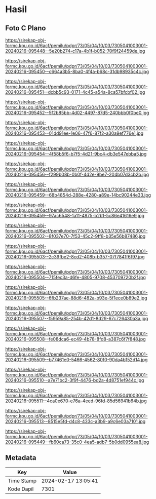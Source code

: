# Hasil

## Foto C Plano

https://sirekap-obj-formc.kpu.go.id/6acf/pemilu/pdpr/73/05/04/10/03/7305041003001-20240216-095448--5e20b274-c17a-4b1f-b052-70f9f24459de.jpg

https://sirekap-obj-formc.kpu.go.id/6acf/pemilu/pdpr/73/05/04/10/03/7305041003001-20240216-095450--c664a3b5-8ba0-4f4a-b68c-31db98935c4c.jpg

https://sirekap-obj-formc.kpu.go.id/6acf/pemilu/pdpr/73/05/04/10/03/7305041003001-20240216-095451--dcbb5c93-0171-4c45-a54a-8ca57bfcbf02.jpg

https://sirekap-obj-formc.kpu.go.id/6acf/pemilu/pdpr/73/05/04/10/03/7305041003001-20240216-095452--5f2b85bb-4d02-4497-87d5-240bbb0f0be0.jpg

https://sirekap-obj-formc.kpu.go.id/6acf/pemilu/pdpr/73/05/04/10/03/7305041003001-20240216-095453--01dd91ee-1e06-47f6-87f2-a30a9ef776e1.jpg

https://sirekap-obj-formc.kpu.go.id/6acf/pemilu/pdpr/73/05/04/10/03/7305041003001-20240216-095454--4f58b5f6-b7f5-4d21-9bc4-db3e547ebba5.jpg

https://sirekap-obj-formc.kpu.go.id/6acf/pemilu/pdpr/73/05/04/10/03/7305041003001-20240216-095456--f299b08b-0b0f-4d2e-9be7-204b07d3cb2b.jpg

https://sirekap-obj-formc.kpu.go.id/6acf/pemilu/pdpr/73/05/04/10/03/7305041003001-20240216-095459--68b4854d-288e-4280-a89e-14bc90244e33.jpg

https://sirekap-obj-formc.kpu.go.id/6acf/pemilu/pdpr/73/05/04/10/03/7305041003001-20240216-095459--97ac6548-1a11-4875-b2b1-5c86e41616e9.jpg

https://sirekap-obj-formc.kpu.go.id/6acf/pemilu/pdpr/73/05/04/10/03/7305041003001-20240216-095502--8f037e70-7f53-45c2-9ff8-b35e56b87486.jpg

https://sirekap-obj-formc.kpu.go.id/6acf/pemilu/pdpr/73/05/04/10/03/7305041003001-20240216-095503--2c39fbe2-8cd2-408b-b357-07f7841f6f97.jpg

https://sirekap-obj-formc.kpu.go.id/6acf/pemilu/pdpr/73/05/04/10/03/7305041003001-20240216-095504--715fec3a-d6fe-4805-9708-453709720b2f.jpg

https://sirekap-obj-formc.kpu.go.id/6acf/pemilu/pdpr/73/05/04/10/03/7305041003001-20240216-095505--6fb237ae-88d6-482a-b93e-5f1ece0b89e2.jpg

https://sirekap-obj-formc.kpu.go.id/6acf/pemilu/pdpr/73/05/04/10/03/7305041003001-20240216-095507--f5959a85-254b-42d1-8d29-67c726430a3a.jpg

https://sirekap-obj-formc.kpu.go.id/6acf/pemilu/pdpr/73/05/04/10/03/7305041003001-20240216-095508--fe08dca6-ec49-4b78-8fd8-a387c6f7f848.jpg

https://sirekap-obj-formc.kpu.go.id/6acf/pemilu/pdpr/73/05/04/10/03/7305041003001-20240216-095509--b77461e0-5466-4562-80f0-90da4b152d14.jpg

https://sirekap-obj-formc.kpu.go.id/6acf/pemilu/pdpr/73/05/04/10/03/7305041003001-20240216-095510--a7e71bc2-3f9f-4476-bd2a-4d8751ef944c.jpg

https://sirekap-obj-formc.kpu.go.id/6acf/pemilu/pdpr/73/05/04/10/03/7305041003001-20240216-095511--4ca0e670-e76a-4eed-96fd-85d56941b64b.jpg

https://sirekap-obj-formc.kpu.go.id/6acf/pemilu/pdpr/73/05/04/10/03/7305041003001-20240216-095513--8515e5fd-d4c8-433c-a3b9-a9c6e03a7101.jpg

https://sirekap-obj-formc.kpu.go.id/6acf/pemilu/pdpr/73/05/04/10/03/7305041003001-20240216-095449--fb60ca73-35c0-4ea5-adb7-5b0dd0955ea8.jpg


## Metadata

| Key        | Value               |
| ---------- | ------------------- |
| Time Stamp | 2024-02-17 13:05:41 |
| Kode Dapil | 7301                |



